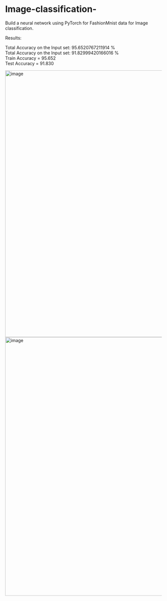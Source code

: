 # Image-classification-

Build a neural network using PyTorch for FashionMnist data for Image classification.

Results:  

Total Accuracy on the Input set: 95.6520767211914 %  
Total Accuracy on the Input set: 91.82999420166016 %  
Train Accuracy = 95.652  
Test Accuracy = 91.830  

<img width="857" alt="image" src="https://github.com/ZSS57/Image-classification-/assets/101138757/215e7443-13a4-4dc8-9ab4-9c3fdc90b673">
<img width="831" alt="image" src="https://github.com/ZSS57/Image-classification-/assets/101138757/d530734d-7d6c-45da-b463-ba9e9440e82a">
